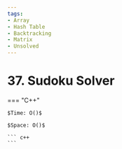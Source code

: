 ```yaml
---
tags:
- Array
- Hash Table
- Backtracking
- Matrix
- Unsolved
---
```



# 37. Sudoku Solver

=== "C++"

    $Time: O()$

    $Space: O()$

    ``` c++
    ```